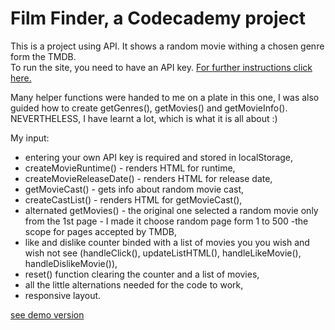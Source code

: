 ﻿# Film Finder, a Codecademy project  
 
This is a project using API. It shows a random movie withing a chosen genre form the TMDB.  
To run the site, you need to have an API key. [For further instructions click here.](https://developer.themoviedb.org/docs/getting-started)  

Many helper functions were handed to me on a plate in this one, I was also guided how to create getGenres(), getMovies() and getMovieInfo().
NEVERTHELESS, I have learnt a lot, which is what it is all about :)

My input: 
- entering your own API key is required and stored in localStorage,
- createMovieRuntime() - renders HTML for runtime,
- createMovieReleaseDate() - renders HTML for release date,
- getMovieCast() - gets info about random movie cast,
- createCastList() - renders HTML for getMovieCast(),
- alternated getMovies() - the original one selected a random movie only from the 1st page - I made it choose random page form 1 to 500 -the scope for pages accepted by TMDB,
- like and dislike counter binded with a list of movies you you wish and wish not see (handleClick(), updateListHTML(), handleLikeMovie(), handleDislikeMovie()),
- reset() function clearing the counter and a list of movies,
- all the little alternations needed for the code to work,
- responsive layout.  

[see demo version]( https://veelcheck.github.io/film_finder_codecademy/)
